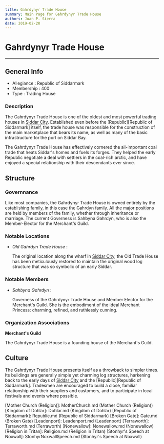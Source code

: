 ```yaml
---
title: Gahrdynyr Trade House
summary: Main Page for Gahrdynyr Trade House
authors: Juan P. Sierra
date: 2019-02-20
---
```


# Gahrdynyr Trade House

-----


## General Info

- Allegiance : Republic of Siddarmark
- Membership : 400
- Type : Trading House
### Description

The Gahrdynyr Trade House is one of the oldest and most powerful trading houses in [Siddar City][Siddar City]. Established even before the [Republic][Republic of Siddarmark] itself, the trade house was responsible for the construction of the main marketplace that bears its name, as well as many of the basic infrastructure for the port on Siddar Bay.

The Gahrdynyr Trade House has effectively cornered the all-important coal trade that heats Siddar's homes and fuels its forges. They helped the early Republic negotiate a deal with settlers in the coal-rich arctic, and have enjoyed a special relationship with their descendants ever since.


## Structure

### Governnance

Like most companies, the Gahrdynyr Trade House is owned entirely by the establishing family, in this case the Gahrdyn family. All the major positions are held by members of the family, whether through inheritance or marriage. The current Governess is Sahbyna Gahrdyn, who is also the Member-Elector for the Merchant's Guild.

### Notable Locations

- *Old Gahrdyn Trade House* :

    The original location along the wharf in [Siddar City][Siddar City], the Old Trade House has been meticulously restored to maintain the original wood log structure that was so symbolic of an early Siddar.
    


### Notable Members

- *Sahbyna Gahrdyn* :

    Governess of the Gahrdynyr Trade House and Member Elector for the Merchant's Guild. She is the embodiment of the ideal Merchant Princess: charming, refined, and ruthlessly cunning.
    


### Organization Associations

**Merchant's Guild**

The Gahrdynyr Trade House is a founding house of the Merchant's Guild.



## Culture

The Gahrdynyr Trade House presents itself as a throwback to simpler times. Its buildings are generally simple yet charming log structures, harkening back to the early days of [Siddar City][Siddar City] and the [Republic][Republic of Siddarmark]. Tradesmen are encouraged to build a close, familiar relationship with their suppliers and customers, and to participate in local festivals and events where possible.





[Alchemist's Journal]: AlchemistJournal.md (Alchemist's Journal)
[Tritanian Calendar]: Calendar.md (Tritanian Calendar)
[Gnolls]: Gnolls.md (Gnolls)
[Book of Prophesy]: Prophesy.md (Book of Prophesy)
[Timeline]: Timeline.md (Timeline)
[Azoth the Wise]: Azoth.md (Azoth the Wise)
[Baltatrax the Ravager]: Baltatrax.md (Baltatrax the Ravager)
[Faelix]: Faelix.md (Faelix)
[Greghor Stonhyr]: GreghorStonhyr.md (Greghor Stonhyr)
[Lyhl Habborhlyn]: Lyhl_Habborlyn.md (Lyhl Habborhlyn)
[Blackpoint]: Blackpoint.md (Blackpoint)
[Cantfall]: Cantfall.md (Cantfall)
[Noxwall]: Noxwall.md (Noxwall)
[Siddar City]: SiddarCity.md (Siddar City)
[Act 0 - The Alchemist's Tomb]: CampaignLog_0.md (Act 0 - The Alchemist's Tomb)
[Act 1 - The Ravenous Horde]: CampaignLog_1.md (Act 1 - The Ravenous Horde)
[Cult of Five]: CultOfFive.md (Cult of Five)
[Gahrdynyr Trade House]: GahrdynyrTradeHouse.md (Gahrdynyr Trade House)
[Republic Expeditionary Forces]: REF.md (Republic Expeditionary Forces)
[Mother Church (Religion)]: MotherChurch.md (Mother Church (Religion))
[Kingdom of Dohlar]: Dohlar.md (Kingdom of Dohlar)
[Republic of Siddarmark]: Republic.md (Republic of Siddarmark)
[Broken Gate]: Gate.md (Broken Gate)
[Leadenport]: Leadenport.md (Leadenport)
[Terraworth]: Terraworth.md (Terraworth)
[Nonewallow]: Nonewallow.md (Nonewallow)
[Religion in Tritan]: Religion.md (Religion in Tritan)
[Stonhyr's Speech at Noxwall]: StonhyrNoxwallSpeech.md (Stonhyr's Speech at Noxwall)